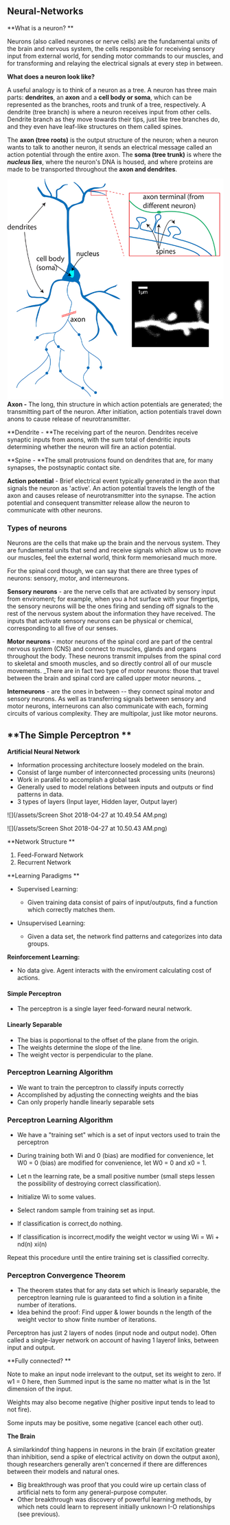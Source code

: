 ## Neural-Networks

**What is a neuron? **

Neurons \(also called neurones or nerve cells\) are the fundamental units of the brain and nervous system, the cells responsible for receiving sensory input from external world, for sending motor commands to our muscles, and for transforming and relaying the electrical signals at every step in between.

**What does a neuron look like?**

A useful analogy is to think of a neuron as a tree. A neuron has three main parts: **dendrites**, an **axon** and a **cell body or soma**, which can be represented as the branches, roots and trunk of a tree, respectively. A dendrite \(tree branch\) is where a neuron receives input from other cells. Dendrite branch as they move towards their tips, just like tree branches do, and they even have leaf-like structures on them called spines.

The **axon \(tree roots\)** is the output structure of the neuron; when a neuron wants to talk to another neuron, it sends an electrical message called an action potential through the entire axon. The **soma \(tree trunk\)** is where the _**nucleus lies**_, where the neuron's DNA is housed, and where proteins are made to be transported throughout the **axon and dendrites**.

![](/assets/import.png)**Axon -** The long, thin structure in which action potentials are generated; the transmitting part of the neuron. After initiation, action potentials travel down anons to cause release of neurotransmitter.

**Dendrite - **The receiving part of the neuron. Dendrites receive synaptic inputs from axons, with the sum total of dendritic inputs determining whether the neuron will fire an action potential.

**Spine - **The small protrusions found on dendrites that are, for many synapses, the postsynaptic contact site.

**Action potential** - Brief electrical event typically generated in the axon that signals the neuron as 'active'. An action potential travels the length of the axon and causes release of neurotransmitter into the synapse. The action potential and consequent transmitter release allow the neuron to communicate with other neurons.

### Types of neurons

Neurons are the cells that make up the brain and the nervous system. They are fundamental units that send and receive signals which allow us to move our muscles, feel the external world, think form memoriesand much more.

For the spinal cord though, we can say that there are three types of neurons: sensory, motor, and interneurons.

**Sensory neurons** - are the nerve cells that are activated by sensory input from enviroment;  for example, when you a hot surface with your fingertips, the sensory neurons will be the ones firing and sending off signals to the rest of the nervous system about the information they have received.  The inputs that activate sensory neurons can be physical or chemical, corresponding to all five of our senses.

**Motor neurons** - motor neurons of the spinal cord are part of the central nervous system \(CNS\) and connect to muscles, glands and organs throughout the body. These neurons transmit impulses from the spinal cord to skeletal and smooth muscles, and so directly control all of our muscle movements. _There are in fact two type of motor neurons: those that travel between the brain and spinal cord are called upper motor neurons. _

**Interneurons** - are the ones in between -- they connect spinal motor and sensory neurons. As well as transferring signals between sensory and motor neurons, interneurons can also communicate with each, forming circuits of various complexity. They are multipolar, just like motor neurons.

## **The Simple Perceptron **

**Artificial Neural Network**

* Information processing architecture  loosely modeled on the brain. 
* Consist of large number of interconnected processing units \(neurons\)
* Work in parallel to accomplish a global task 
* Generally used to model relations between inputs and outputs or find patterns in data.
* 3 types of layers \(Input layer, Hidden layer, Output layer\)

![](/assets/Screen Shot 2018-04-27 at 10.49.54 AM.png)

![](/assets/Screen Shot 2018-04-27 at 10.50.43 AM.png)

**Network Structure **

1. Feed-Forward Network
2. Recurrent Network

**Learning Paradigms **

* Supervised Learning: 
  * Given training data consist of pairs of input/outputs, find a function which correctly matches them.
* Unsupervised Learning:

  * Given a data set, the network find patterns and categorizes into data groups.

**Reinforcement Learning:**

* No data give. Agent interacts with the enviroment calculating cost of actions. 

#### **Simple Perceptron**

* The perceptron is a single layer feed-forward neural network. 

#### Linearly Separable

* The bias is poportional to the offset of the plane from the origin.
* The weights determine the slope of the line.
* The weight vector is perpendicular to the plane.

### Perceptron Learning Algorithm

* We want to train the perceptron to classify inputs correctly
* Accomplished by adjusting the connecting weights and the bias 
* Can only properly handle linearly separable sets

### Perceptron Learning Algorithm

* We have a "training set" which is a set of input vectors used to train the perceptron

* During training both Wi and 0 \(bias\) are modified for convenience, let W0 = 0 \(bias\) are modified for convenience, let W0 = 0 and x0 = 1.

* Let n the learning rate, be a small positive number \(small steps lessen the possibility of destroying correct classification\).

* Initialize Wi to some values.

* Select random sample from training set as input.

* If classification is correct,do nothing.

* If classification is incorrect,modify the weight vector w using Wi = Wi + nd\(n\) xi\(n\)

Repeat this procedure until the entire training set is classified correclty.

### Perceptron Convergence Theorem

* The theorem states that for any data set which is linearly separable, the perceptron learning rule is guaranteed to find a solution in a finite number of iterations. 
* Idea behind the proof: Find upper & lower bounds n the length of the weight vector to show finite number of iterations. 

Perceptron has just 2 layers of nodes \(input node and output node\). Often called a single-layer network on account of having 1 layerof links, between input and output.

**Fully connected? **

Note to make an input node irrelevant to the output, set its weight to zero. If w1 = 0 here, then Summed input is the same no matter what is in the 1st dimension of the input.

Weights may also become negative \(higher positive input tends to lead to not fire\).

Some inputs may be positive, some negative \(cancel each other out\).

**The Brain**

A similarkindof thing happens in neurons in the brain \(if excitation greater than inhibition, send a spike of electrical activity on down the output axon\), though researchers generally aren't concerned if there are differences between their models and natural ones.

* Big breakthrough was proof that you could wire up certain class of artificial nets to form any general-purpose computer.
* Other breakthrough was discovery of powerful learning methods, by which nets could learn to represent initially unknown I-O relationships \(see previous\).



